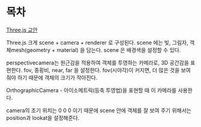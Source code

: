 # 목차

[Three.js 교안](https://paullabworkspace.notion.site/Three-js-0c30b960ac224290b91176de3580269e)

Three.js
크게 scene + camera + renderer 로 구성된다.
scene 에는 빛, 그림자, 객체mesh(geometry + material) 을 담는다.
scene 은 배경색을 설정할 수 있다.

perspectivecamera는 원근감을 적용하여 객체를 투영하는 카메라로, 3D 공간감을 표현한다.
fov, 종횡비, near, far 을 설정한다.
fov(시야각)이 커지면, 더 많은 것을 보여줘야 하기 때문에 객체의 크기가 작아진다.

OrthographicCamera - 아이소메트릭(등축 투영법)을 표현할 때 이 카메라를 사용한다.

camera의 초기 위치는 0 0 0 이기 때문에 scene 안에 객체를 잘 보여 주기 위해서는 position과 lookat을 설정해준다.